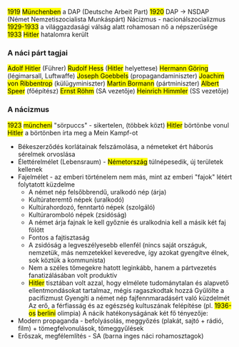 <mark class="hltr-orange">1919</mark> <mark class="hltr-green">Münchenben</mark> a DAP (Deutsche Arbeit Part)
<mark class="hltr-orange">1920</mark> DAP → NSDAP (Német Nemzetiszocialista Munkáspárt)
Nácizmus - nacionálszocializmus
<mark class="hltr-orange">1929-1933</mark> a világgazdasági válság alatt rohamosan nő a népszerűsége
<mark class="hltr-orange">1933</mark> <mark class="hltr-cyan">Hitler</mark> hatalomra került
### A náci párt tagjai
<mark class="hltr-cyan">Adolf Hitler</mark> (Führer)
<mark class="hltr-cyan">Rudolf Hess</mark> (<mark class="hltr-cyan">Hitler</mark> helyettese)
<mark class="hltr-cyan">Hermann Göring</mark> (légimarsall, Luftwaffe)
<mark class="hltr-cyan">Joseph Goebbels</mark> (propagandaminiszter)
<mark class="hltr-cyan">Joachim von Ribbentrop</mark> (külügyminiszter)
<mark class="hltr-cyan">Martin Bormann</mark> (pártminiszter)
<mark class="hltr-cyan">Albert Speer</mark> (főépítész)
<mark class="hltr-cyan">Ernst Röhm</mark> (SA vezetője)
<mark class="hltr-cyan">Heinrich Himmler</mark> (SS vezetője)
### A nácizmus
<mark class="hltr-orange">1923</mark> <mark class="hltr-green">müncheni</mark> "sörpuccs" - sikertelen, (többek közt) <mark class="hltr-cyan">Hitler</mark> börtönbe vonul
<mark class="hltr-cyan">Hitler</mark> a börtönben írta meg a Mein Kampf-ot
- Békeszerződés korlátainak felszámolása, a németeket ért háborús sérelmek orvoslása
- Élettérelmélet (Lebensraum) - <mark class="hltr-green">Németország</mark> túlnépesedik, új területek kellenek
- Fajelmélet - az emberi történelem nem más, mint az emberi "fajok" létért folytatott küzdelme
	- A német nép felsőbbrendű, uralkodó nép (árja)
	- Kultúrateremtő népek (uralkodó)
	- Kultúrahordozó, fenntartó népek (szolgáló)
	- Kultúraromboló népek (zsidóság)
	- A német árja fajnak le kell győznie és uralkodnia kell a másik két faj fölött
	- Fontos a fajtisztaság
	- A zsidóság a legveszélyesebb ellenfél (nincs saját országuk, nemzetük, más nemzetekkel keveredve, így azokat gyengítve élnek, sok köztük a kommunista)
	- Nem a széles tömegekre hatott leginkább, hanem a pártvezetés fanatizálásában volt produktív
	- <mark class="hltr-cyan">Hitler</mark> tisztában volt azzal, hogy elmélete tudománytalan és alapvető ellentmondásokat tartalmaz, mégis ragaszkodtak hozzá
Gyűlölte a pacifizmust
Gyengíti a német nép fajfennmaradásért való küzdelmét
Az erő, a férfiasság és az egészség kultuszának felépítése (pl. <mark class="hltr-orange">1936-os</mark> <mark class="hltr-green">berlini</mark> olimpia)
A nácik hatékonyságának két fő tényezője:
- Modern propaganda - befolyásolás, meggyőzés (plakát, sajtó + rádió, film) + tömegfelvonulások, tömeggyűlések
- Erőszak, megfélemlítés - SA (barna inges náci rohamosztagok)